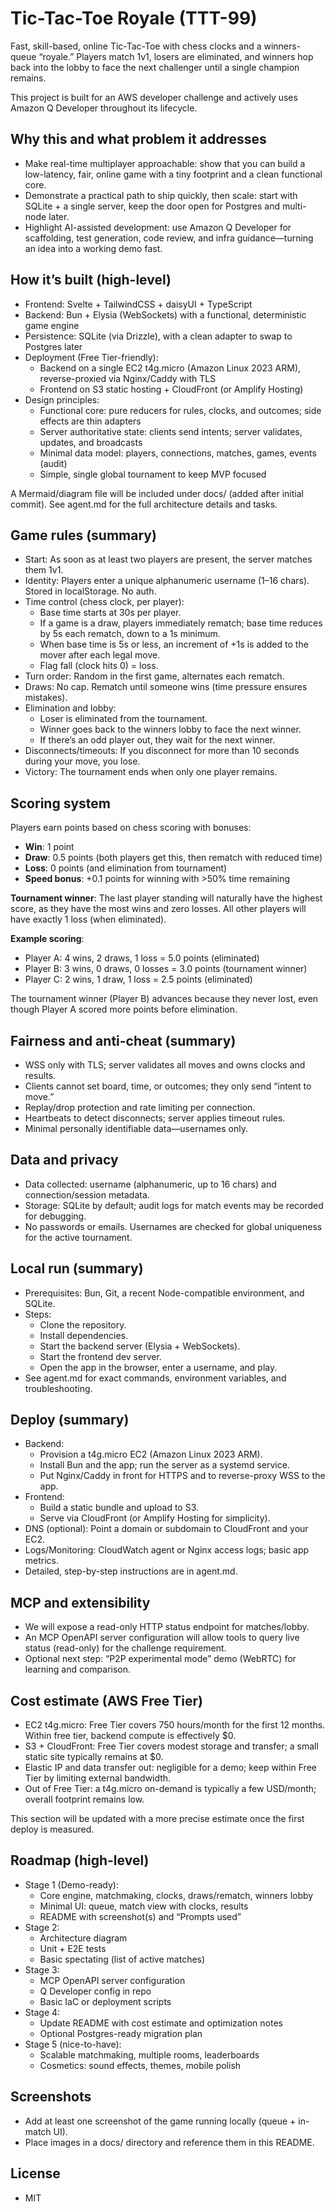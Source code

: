 # Tic-Tac-Toe Royale (TTT-99)

Fast, skill-based, online Tic-Tac-Toe with chess clocks and a winners-queue “royale.” Players match 1v1, losers are eliminated, and winners hop back into the lobby to face the next challenger until a single champion remains.

This project is built for an AWS developer challenge and actively uses Amazon Q Developer throughout its lifecycle.

## Why this and what problem it addresses

- Make real-time multiplayer approachable: show that you can build a low-latency, fair, online game with a tiny footprint and a clean functional core.
- Demonstrate a practical path to ship quickly, then scale: start with SQLite + a single server, keep the door open for Postgres and multi-node later.
- Highlight AI-assisted development: use Amazon Q Developer for scaffolding, test generation, code review, and infra guidance—turning an idea into a working demo fast.

## How it’s built (high-level)

- Frontend: Svelte + TailwindCSS + daisyUI + TypeScript
- Backend: Bun + Elysia (WebSockets) with a functional, deterministic game engine
- Persistence: SQLite (via Drizzle), with a clean adapter to swap to Postgres later
- Deployment (Free Tier-friendly):
  - Backend on a single EC2 t4g.micro (Amazon Linux 2023 ARM), reverse-proxied via Nginx/Caddy with TLS
  - Frontend on S3 static hosting + CloudFront (or Amplify Hosting)
- Design principles:
  - Functional core: pure reducers for rules, clocks, and outcomes; side effects are thin adapters
  - Server authoritative state: clients send intents; server validates, updates, and broadcasts
  - Minimal data model: players, connections, matches, games, events (audit)
  - Simple, single global tournament to keep MVP focused

A Mermaid/diagram file will be included under docs/ (added after initial commit). See agent.md for the full architecture details and tasks.

## Game rules (summary)

- Start: As soon as at least two players are present, the server matches them 1v1.
- Identity: Players enter a unique alphanumeric username (1–16 chars). Stored in localStorage. No auth.
- Time control (chess clock, per player):
  - Base time starts at 30s per player.
  - If a game is a draw, players immediately rematch; base time reduces by 5s each rematch, down to a 1s minimum.
  - When base time is 5s or less, an increment of +1s is added to the mover after each legal move.
  - Flag fall (clock hits 0) = loss.
- Turn order: Random in the first game, alternates each rematch.
- Draws: No cap. Rematch until someone wins (time pressure ensures mistakes).
- Elimination and lobby:
  - Loser is eliminated from the tournament.
  - Winner goes back to the winners lobby to face the next winner.
  - If there’s an odd player out, they wait for the next winner.
- Disconnects/timeouts: If you disconnect for more than 10 seconds during your move, you lose.
- Victory: The tournament ends when only one player remains.

## Scoring system

Players earn points based on chess scoring with bonuses:

- **Win**: 1 point
- **Draw**: 0.5 points (both players get this, then rematch with reduced time)
- **Loss**: 0 points (and elimination from tournament)
- **Speed bonus**: +0.1 points for winning with >50% time remaining

**Tournament winner**: The last player standing will naturally have the highest score, as they have the most wins and zero losses. All other players will have exactly 1 loss (when eliminated).

**Example scoring**:
- Player A: 4 wins, 2 draws, 1 loss = 5.0 points (eliminated)
- Player B: 3 wins, 0 draws, 0 losses = 3.0 points (tournament winner)
- Player C: 2 wins, 1 draw, 1 loss = 2.5 points (eliminated)

The tournament winner (Player B) advances because they never lost, even though Player A scored more points before elimination.

## Fairness and anti-cheat (summary)

- WSS only with TLS; server validates all moves and owns clocks and results.
- Clients cannot set board, time, or outcomes; they only send “intent to move.”
- Replay/drop protection and rate limiting per connection.
- Heartbeats to detect disconnects; server applies timeout rules.
- Minimal personally identifiable data—usernames only.

## Data and privacy

- Data collected: username (alphanumeric, up to 16 chars) and connection/session metadata.
- Storage: SQLite by default; audit logs for match events may be recorded for debugging.
- No passwords or emails. Usernames are checked for global uniqueness for the active tournament.

## Local run (summary)

- Prerequisites: Bun, Git, a recent Node-compatible environment, and SQLite.
- Steps:
  - Clone the repository.
  - Install dependencies.
  - Start the backend server (Elysia + WebSockets).
  - Start the frontend dev server.
  - Open the app in the browser, enter a username, and play.
- See agent.md for exact commands, environment variables, and troubleshooting.

## Deploy (summary)

- Backend:
  - Provision a t4g.micro EC2 (Amazon Linux 2023 ARM).
  - Install Bun and the app; run the server as a systemd service.
  - Put Nginx/Caddy in front for HTTPS and to reverse-proxy WSS to the app.
- Frontend:
  - Build a static bundle and upload to S3.
  - Serve via CloudFront (or Amplify Hosting for simplicity).
- DNS (optional): Point a domain or subdomain to CloudFront and your EC2.
- Logs/Monitoring: CloudWatch agent or Nginx access logs; basic app metrics.
- Detailed, step-by-step instructions are in agent.md.

## MCP and extensibility

- We will expose a read-only HTTP status endpoint for matches/lobby.
- An MCP OpenAPI server configuration will allow tools to query live status (read-only) for the challenge requirement.
- Optional next step: “P2P experimental mode” demo (WebRTC) for learning and comparison.

## Cost estimate (AWS Free Tier)

- EC2 t4g.micro: Free Tier covers 750 hours/month for the first 12 months. Within free tier, backend compute is effectively $0.
- S3 + CloudFront: Free Tier covers modest storage and transfer; a small static site typically remains at $0.
- Elastic IP and data transfer out: negligible for a demo; keep within Free Tier by limiting external bandwidth.
- Out of Free Tier: a t4g.micro on-demand is typically a few USD/month; overall footprint remains low.

This section will be updated with a more precise estimate once the first deploy is measured.

## Roadmap (high-level)

- Stage 1 (Demo-ready):
  - Core engine, matchmaking, clocks, draws/rematch, winners lobby
  - Minimal UI: queue, match view with clocks, results
  - README with screenshot(s) and “Prompts used”
- Stage 2:
  - Architecture diagram
  - Unit + E2E tests
  - Basic spectating (list of active matches)
- Stage 3:
  - MCP OpenAPI server configuration
  - Q Developer config in repo
  - Basic IaC or deployment scripts
- Stage 4:
  - Update README with cost estimate and optimization notes
  - Optional Postgres-ready migration plan
- Stage 5 (nice-to-have):
  - Scalable matchmaking, multiple rooms, leaderboards
  - Cosmetics: sound effects, themes, mobile polish

## Screenshots

- Add at least one screenshot of the game running locally (queue + in-match UI).
- Place images in a docs/ directory and reference them in this README.

## License

- MIT
